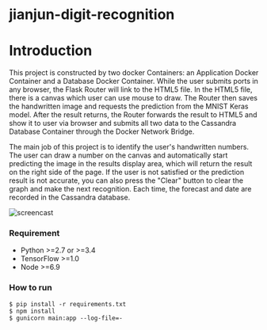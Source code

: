 # jianjun-digit-recognition
# Introduction 

This project is constructed by two docker Containers: an Application Docker Container and a Database Docker Container.
While the user submits ports in any browser, the Flask Router will link to the HTML5 file. In the HTML5 file, there is a canvas which user can use mouse to draw. The Router then saves the handwritten image and requests the prediction from the MNIST Keras model. After the result returns, the Router forwards the result to HTML5 and show it to user via browser and submits all two data to the Cassandra Database Container through the Docker Network Bridge.

The main job of this project is to identify the user's handwritten numbers. The user can draw a number on the canvas and automatically start predicting the image in the results display area, which will return the result on the right side of the page. If the user is not satisfied or the prediction result is not accurate, you can also press the "Clear" button to clear the graph and make the next recognition. Each time, the forecast and date are recorded in the Cassandra database.

![screencast](https://github.com/JackyHuang311/jianjun-digit-recognition/raw/master/2.gif)

### Requirement ###

- Python >=2.7 or >=3.4
- TensorFlow >=1.0
- Node >=6.9


### How to run ###

    $ pip install -r requirements.txt
    $ npm install
    $ gunicorn main:app --log-file=-
